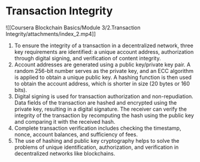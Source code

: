 # Transaction Integrity

![[Coursera Blockchain Basics/Module 3/2.Transaction Integrity/attachments/index_2.mp4]]
1.  To ensure the integrity of a transaction in a decentralized network, three key requirements are identified: a unique account address, authorization through digital signing, and verification of content integrity.
2.  Account addresses are generated using a public key/private key pair. A random 256-bit number serves as the private key, and an ECC algorithm is applied to obtain a unique public key. A hashing function is then used to obtain the account address, which is shorter in size (20 bytes or 160 bits).
3.  Digital signing is used for transaction authorization and non-repudiation. Data fields of the transaction are hashed and encrypted using the private key, resulting in a digital signature. The receiver can verify the integrity of the transaction by recomputing the hash using the public key and comparing it with the received hash.
4.  Complete transaction verification includes checking the timestamp, nonce, account balances, and sufficiency of fees.
5.  The use of hashing and public key cryptography helps to solve the problems of unique identification, authorization, and verification in decentralized networks like blockchains.


